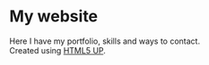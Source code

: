 # My website
Here I have my portfolio, skills and ways to contact.<br>Created using <a href="https://html5up.net/">HTML5 UP</a>.

